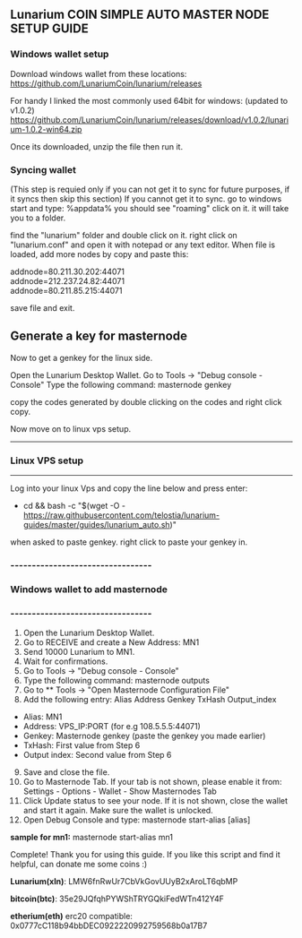 ## Lunarium COIN SIMPLE AUTO MASTER NODE SETUP GUIDE

### Windows wallet setup

Download windows wallet from these locations:
https://github.com/LunariumCoin/lunarium/releases

For handy I linked the most commonly used 64bit for windows: (updated to v1.0.2)
https://github.com/LunariumCoin/lunarium/releases/download/v1.0.2/lunarium-1.0.2-win64.zip

Once its downloaded, unzip the file then run it. 
 
### Syncing wallet
(This step is requied only if you can not get it to sync for future purposes, if it syncs then skip this section)
If you cannot get it to sync. go to windows start and type:
%appdata% 
you should see "roaming" click on it. it will take you to a folder.

find the "lunarium" folder and double click on it.
right click on "lunarium.conf" and open it with notepad or any text editor.
When file is loaded, add more nodes by copy and paste this:

addnode=80.211.30.202:44071  
addnode=212.237.24.82:44071  
addnode=80.211.85.215:44071  

save file and exit.


## Generate a key for masternode

Now to get a genkey for the linux side.

Open the Lunarium Desktop Wallet. 
Go to Tools -> "Debug console - Console" 
Type the following command: masternode genkey

copy the codes generated by double clicking on the codes and right click copy.

Now move on to linux vps setup.

-----------------------
### Linux VPS setup
----------------------

Log into your linux Vps and copy the line below and press enter:

* cd && bash -c "$(wget -O - https://raw.githubusercontent.com/telostia/lunarium-guides/master/guides/lunarium_auto.sh)"

when asked to paste genkey. right click to paste your genkey in.



### ---------------------------------
### Windows wallet to add masternode 
### ---------------------------------

1.   Open the Lunarium Desktop Wallet. 
2.   Go to RECEIVE and create a New Address: MN1 
3.   Send 10000 Lunarium to MN1. 
4.   Wait for confirmations. 
5.   Go to Tools -> "Debug console - Console" 
6.   Type the following command: masternode outputs 
7.   Go to ** Tools -> "Open Masternode Configuration File" 
8.   Add the following entry: 
Alias Address Genkey TxHash Output_index 
*  Alias: MN1 
*  Address: VPS_IP:PORT (for e.g 108.5.5.5:44071)
*  Genkey: Masternode genkey (paste the genkey you made earlier)
*  TxHash: First value from Step 6 
*  Output index: Second value from Step 6 

9.   Save and close the file. 
10.   Go to Masternode Tab. If your tab is not shown, please enable it 
from: Settings - Options - Wallet - Show Masternodes Tab 
11.   Click Update status to see your node. If it is not shown, close the wallet and 
start it again. Make sure the wallet is unlocked. 
12.   Open Debug Console and type: 
masternode start-alias [alias] 

**sample for mn1:**
masternode start-alias mn1

Complete! Thank you for using this guide.
If you like this script and find it helpful, can donate me some coins :) 

**Lunarium(xln)**: LMW6fnRwUr7CbVkGovUUyB2xAroLT6qbMP

**bitcoin(btc)**: 35e29JQfqhPYWShTRYGQkiFedWTn412Y4F

**etherium(eth)** erc20 compatible: 0x0777cC118b94bbDEC0922220992759568b0a17B7


 
